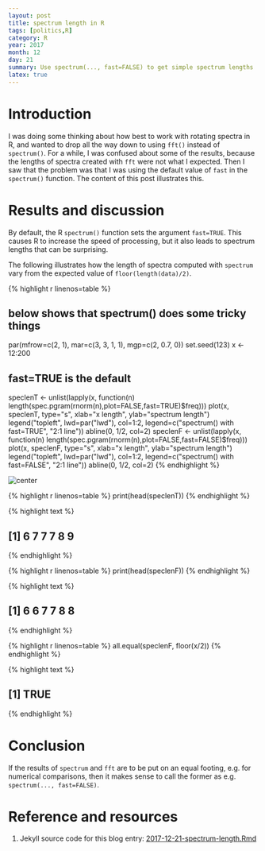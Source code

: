 ```yaml
---
layout: post
title: spectrum length in R
tags: [politics,R]
category: R
year: 2017
month: 12
day: 21
summary: Use spectrum(..., fast=FALSE) to get simple spectrum lengths
latex: true
---
```


# Introduction

I was doing some thinking about how best to work with rotating spectra in R,
and wanted to drop all the way down to using `fft()` instead of `spectrum()`.
For a while, I was confused about some of the results, because the lengths of
spectra created with `fft` were not what I expected. Then I saw that the
problem was that I was using the default value of `fast` in the `spectrum()`
function. The content of this post illustrates this.

# Results and discussion

By default, the R `spectrum()` function sets the argument `fast=TRUE`. This
causes R to increase the speed of processing, but it also leads to spectrum
lengths that can be surprising.

The following illustrates how the length of spectra computed with `spectrum`
vary from the expected value of `floor(length(data)/2)`.


{% highlight r linenos=table %}
## below shows that spectrum() does some tricky things
par(mfrow=c(2, 1), mar=c(3, 3, 1, 1), mgp=c(2, 0.7, 0))
set.seed(123)
x <- 12:200
## fast=TRUE is the default
speclenT <- unlist(lapply(x, function(n) length(spec.pgram(rnorm(n),plot=FALSE,fast=TRUE)$freq)))
plot(x, speclenT, type="s", xlab="x length", ylab="spectrum length")
legend("topleft", lwd=par("lwd"), col=1:2, legend=c("spectrum() with fast=TRUE", "2:1 line"))
abline(0, 1/2, col=2)
speclenF <- unlist(lapply(x, function(n) length(spec.pgram(rnorm(n),plot=FALSE,fast=FALSE)$freq)))
plot(x, speclenF, type="s", xlab="x length", ylab="spectrum length")
legend("topleft", lwd=par("lwd"), col=1:2, legend=c("spectrum() with fast=FALSE", "2:1 line"))
abline(0, 1/2, col=2)
{% endhighlight %}

![center](http://dankelley.github.io/figs/2017-12-21-spectrum-length/unnamed-chunk-1-1.png)

{% highlight r linenos=table %}
print(head(speclenT))
{% endhighlight %}



{% highlight text %}
## [1] 6 7 7 7 8 9
{% endhighlight %}



{% highlight r linenos=table %}
print(head(speclenF))
{% endhighlight %}



{% highlight text %}
## [1] 6 6 7 7 8 8
{% endhighlight %}



{% highlight r linenos=table %}
all.equal(speclenF, floor(x/2))
{% endhighlight %}



{% highlight text %}
## [1] TRUE
{% endhighlight %}

# Conclusion

If the results of `spectrum` and `fft` are to be put on an equal footing, e.g. for numerical
comparisons, then it makes sense to call the former as e.g. `spectrum(..., fast=FALSE)`.

# Reference and resources

1. Jekyll source code for this blog entry: [2017-12-21-spectrum-length.Rmd](https://raw.github.com/dankelley/dankelley.github.io/master/assets/2017-12-21-spectrum-length.Rmd)
